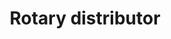 --- 
title  : " Rotary distributor"
category   : "Multi-axis technology"
headline   : " "
short_desc : " "
long_desc : " Provision of system components with a variety of media, i.e. compressed air, electrical power, hydraulic oil, water/cooling water, minimum quantity lubrication, etc.
                         For hollow shafts Ø77 and up
                         Up to 8 lines compressed air/fluid
                         Up to 24 kW power transmission
                        Transmission of up to 24 signals"
img   : "/images/drehverteiler.png"
series : "/benz/wood/woodmachinetechnologies/woodmultiaxis/"
link : "rotary"
---
